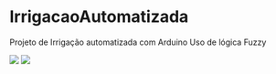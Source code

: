 # IrrigacaoAutomatizada
Projeto de Irrigação automatizada com Arduino
Uso de lógica Fuzzy

<img src="desenho-modelo.png"/>

<img src="modelo_Aplicacao-1.jpeg"/>



